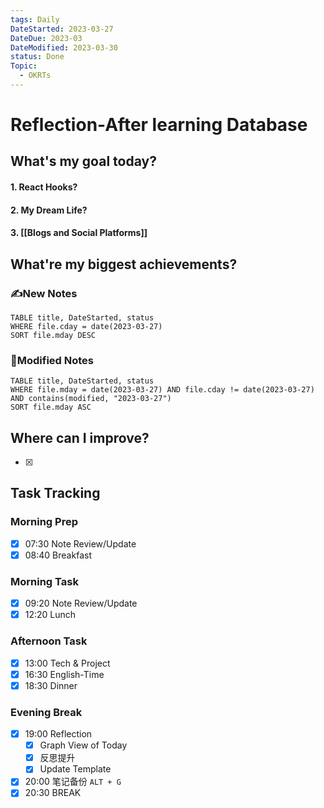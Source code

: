 ```yaml
---
tags: Daily
DateStarted: 2023-03-27
DateDue: 2023-03
DateModified: 2023-03-30
status: Done
Topic:
  - OKRTs
---
```


# Reflection-After learning Database

## What's my goal today?

#### 1. React Hooks?

#### 2. My Dream Life?

#### 3. [[Blogs and Social Platforms]]

## What're my biggest achievements?

### ✍️New Notes

```dataview
TABLE title, DateStarted, status
WHERE file.cday = date(2023-03-27)
SORT file.mday DESC
```

### 📝Modified Notes

```dataview
TABLE title, DateStarted, status
WHERE file.mday = date(2023-03-27) AND file.cday != date(2023-03-27) AND contains(modified, "2023-03-27")
SORT file.mday ASC
```

## Where can I improve?

- [x]

## Task Tracking

### Morning Prep

- [x] 07:30 Note Review/Update
- [x] 08:40 Breakfast

### Morning Task

- [x] 09:20 Note Review/Update
- [x] 12:20 Lunch

### Afternoon Task

- [x] 13:00 Tech & Project
- [x] 16:30 English-Time
- [x] 18:30 Dinner

### Evening Break

- [x] 19:00 Reflection
  - [x] Graph View of Today
  - [x] 反思提升
  - [x] Update Template
- [x] 20:00 笔记备份 `ALT + G`
- [x] 20:30 BREAK
